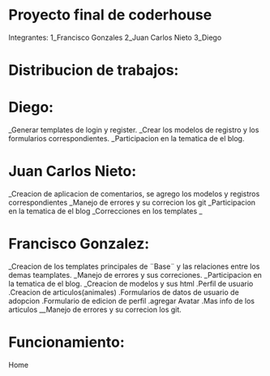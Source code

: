 # Proyecto final de coderhouse
Integrantes:
1_Francisco Gonzales
2_Juan Carlos Nieto
3_Diego 


# Distribucion de trabajos:

# Diego:
  _Generar templates de login y register.
  _Crear los modelos de registro y los formularios correspondientes.
  _Participacion en la tematica de el blog.

# Juan Carlos Nieto:
  _Creacion de aplicacion de comentarios, se agrego los modelos y registros correspondientes
  _Manejo de errores y su correcion los git
  _Participacion en la tematica de el blog
  _Correcciones en los templates
  _
  
# Francisco Gonzalez:
  _Creacion de los templates principales de ¨Base¨ y las relaciones entre los demas teamplates.
  _Manejo de errores y sus correciones.
  _Participacion en la tematica de el blog.
  _Creacion de modelos y sus html
    .Perfil de usuario
    .Creacion de articulos(animales)
    .Formularios de datos de usuario de adopcion
    .Formulario de edicion de perfil
    .agregar Avatar
    .Mas info de los articulos
  __Manejo de errores y su correcion los git.


# Funcionamiento:

Home

